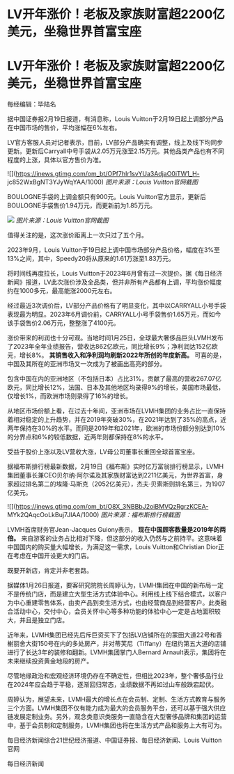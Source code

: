 # LV开年涨价！老板及家族财富超2200亿美元，坐稳世界首富宝座

# LV开年涨价！老板及家族财富超2200亿美元，坐稳世界首富宝座

每经编辑：毕陆名

据中国证券报2月19日报道，有消息称，Louis Vuitton于2月19日起上调部分产品在中国市场的售价，平均涨幅在6%左右。

LV官方客服人员对记者表示，目前，LV部分产品确实有调整，线上及线下均同步更新。更新后Carryall中号手袋从2.05万元涨至2.15万元。其他品类产品也有不同程度的上涨，具体以官方售价为准。

![](https://inews.gtimg.com/om_bt/OPf7hIr1svYUa3AdjaO0iTW1_H-
jc852WxBgNT3YJyWqYAA/1000) _图片来源：Louis Vuitton官网截图_

BOULOGNE手袋的上调金额只有900元。Louis Vuitton官方显示，更新后BOULOGNE手袋售价1.94万元，而更新前为1.85万元。

![](https://inews.gtimg.com/om_bt/OFxfdPcLwQj9YNGR8HfwTy63piXNFAAdkh89qj7benQIoAA/1000)
_图片来源：Louis Vuitton官网截图_

值得关注的是，这次涨价距离上一次只过了五个月。

2023年9月，Louis
Vuitton于19日起上调中国市场部分产品价格，幅度在3%至13%之间，其中，Speedy20将从原来的1.61万涨至1.83万元。

将时间线再度拉长，Louis
Vuitton于2023年6月曾有过一次提价。据《每日经济新闻》报道，LV此次涨价涉及全品类，但并非所有产品都有上调，平均涨价幅度约在1000多元，最高能涨2000元左右。

经过最近3次调价后，LV部分产品价格有了明显变化，其中以CARRYALL小号手袋表现最为明显。2023年6月调价前，CARRYALL小号手袋售价1.65万元，而如今该手袋售价2.06万元，整整涨了4100元。

涨价带来的利润也十分可观。当地时间1月25日，全球最大奢侈品巨头LVMH发布了2023年全年业绩报告，营收达862亿欧元，同比增长9%；净利润达152亿欧元，增长8%。
**其销售收入和净利润均刷新2022年所创的年度新高。** 可喜的是，中国及其所在的亚洲市场又一次成为了被画出高亮的部分。

包含中国在内的亚洲地区（不包括日本）占比31%，贡献了最高的营收267.07亿欧元，同比增长12%，法国、日本及其他地区均录得9%的增长，美国市场最低，仅增长1%，而欧洲市场则录得了16%的增长。

从地区市场份额上看，在过去十年间，亚洲市场在LVMH集团的业务占比一直保持着相对稳定的上升趋势，并在2019年突破30%，在2021年达到了35%的高点，近两年保持在30%的水平。而同是2019年和2021年，欧洲的市场份额分别达到10%的分界点和6%的较低数据，近两年则都保持在8%的水平。

受益于股价上涨以及LV营收大涨，LV母公司董事长重回全球首富宝座。

据福布斯排行榜最新数据，2月19日《福布斯》实时亿万富翁排行榜显示，LVMH集团董事长兼CEO贝尔纳·阿尔诺及其家族财富达到2211亿美元，为世界首富，身家超过排名第二的埃隆·马斯克（2052亿美元），杰夫·贝索斯则排名第三，为1907亿美元。

![](https://inews.gtimg.com/om_bt/O8X_3NBBbJ2oiBMVQzRgrzKCEA-
MYk2QAqcOoLkBuj7JIAA/1000) _图片来源：福布斯排行榜截图_

LVMH首席财务官Jean-Jacques Guiony表示， **现在中国顾客数量是2019年的两倍。**
来自游客的业务占比相对下降，但这部分的收入仍然与之前持平。这意味着中国国内的购买量大幅增长，为满足这一需求，Louis Vuitton和Christian
Dior正在考虑在中国开设更大的门店。

既要开新店，肯定并非老套路。

据媒体1月26日报道，要客研究院院长周婷认为，LVMH集团在中国的新布局一定不是传统门店，而是建立大型生活方式体验中心。利用线上线下结合模式，以客户为中心重建零售体系，由卖产品到卖生活方式，也由经营商品到经营客户。此类融合活动中心，交付中心，会员关怀中心等多种功能的体验中心一定是占地面积较大，并且是独立门店。

近年来，LVMH集团已经先后斥巨资买下了包括LV店铺所在的蒙田大道22号和香榭丽舍大街150号在内的多处房产，并对蒂芙尼（Tiffany）在纽约第五大道的店铺进行了长达3年的装修和翻新。LVMH集团掌门人Bernard
Arnault表示，集团将在未来继续投资黄金地段的房产。

尽管地缘政治和宏观经济环境仍存在不确定性，但相比2023年，整个奢侈品行业在2024年应会趋于平稳，逐渐回归常态，业绩数据不再如过山车般跌宕起伏。

周婷认为，展望未来，LVMH最大的增长点在会员制、定制、生活方式教育与服务三个方面。LVMH集团不仅有能力成为最大的会员服务平台，还可以基于强大供应链发展定制业务。另外，观念类意识类服务一直隐含在大型奢侈品牌和集团的运营中，基于会员制和定制服务，LVMH集团也将在生活方式产品和服务上大有可为。

每日经济新闻综合21世纪经济报道、中国证券报、每日经济新闻、Louis Vuitton官网

每日经济新闻

